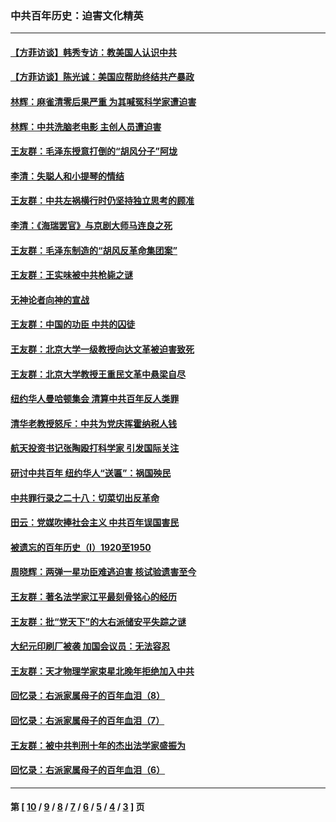 ### 中共百年历史：迫害文化精英
---
#### [【方菲访谈】韩秀专访：教美国人认识中共](../../pages/nf1176111/n13821310.md?12020430) 
#### [【方菲访谈】陈光诚：美国应帮助终结共产暴政](../../pages/nf1176111/n13759521.md?12020430) 
#### [林辉：麻雀清零后果严重 为其喊冤科学家遭迫害](../../pages/nf1176111/n13746900.md?12020430) 
#### [林辉：中共洗脑老电影 主创人员遭迫害](../../pages/nf1176111/n13699437.md?12020430) 
#### [王友群：毛泽东授意打倒的“胡风分子”阿垅](../../pages/nf1176111/n13592541.md?12020430) 
#### [李清：失聪人和小提琴的情结](../../pages/nf1176111/n13459280.md?12020430) 
#### [王友群：中共左祸横行时仍坚持独立思考的顾准](../../pages/nf1176111/n13444722.md?12020430) 
#### [李清：《海瑞罢官》与京剧大师马连良之死](../../pages/nf1176111/n13412316.md?12020430) 
#### [王友群：毛泽东制造的“胡风反革命集团案”](../../pages/nf1176111/n13324909.md?12020430) 
#### [王友群：王实味被中共枪毙之谜](../../pages/nf1176111/n13307502.md?12020430) 
#### [无神论者向神的宣战](../../pages/nf1176111/n13281535.md?12020430) 
#### [王友群：中国的功臣 中共的囚徒](../../pages/nf1176111/n13291790.md?12020430) 
#### [王友群：北京大学一级教授向达文革被迫害致死](../../pages/nf1176111/n13150966.md?12020430) 
#### [王友群：北京大学教授王重民文革中悬梁自尽](../../pages/nf1176111/n13084645.md?12020430) 
#### [纽约华人曼哈顿集会 清算中共百年反人类罪](../../pages/nf1176111/n13084157.md?12020430) 
#### [清华老教授怒斥：中共为党庆挥霍纳税人钱](../../pages/nf1176111/n13071430.md?12020430) 
#### [航天投资书记张陶殴打科学家 引发国际关注](../../pages/nf1176111/n13069132.md?12020430) 
#### [研讨中共百年 纽约华人“送匾”：祸国殃民](../../pages/nf1176111/n13057367.md?12020430) 
#### [中共罪行录之二十八：切菜切出反革命](../../pages/nf1176111/n13030600.md?12020430) 
#### [田云：党媒吹捧社会主义 中共百年误国害民](../../pages/nf1176111/n13006682.md?12020430) 
#### [被遗忘的百年历史（I）1920至1950](../../pages/nf1176111/n12986411.md?12020430) 
#### [周晓辉：两弹一星功臣难逃迫害 核试验遗害至今](../../pages/nf1176111/n12974997.md?12020430) 
#### [王友群：著名法学家江平最刻骨铭心的经历](../../pages/nf1176111/n12970787.md?12020430) 
#### [王友群：批“党天下”的大右派储安平失踪之谜](../../pages/nf1176111/n12954229.md?12020430) 
#### [大纪元印刷厂被袭 加国会议员：无法容忍](../../pages/nf1176111/n12883028.md?12020430) 
#### [王友群：天才物理学家束星北晚年拒绝加入中共](../../pages/nf1176111/n12792913.md?12020430) 
#### [回忆录：右派家属母子的百年血泪（8）](../../pages/nf1176111/n12706196.md?12020430) 
#### [回忆录：右派家属母子的百年血泪（7）](../../pages/nf1176111/n12706191.md?12020430) 
#### [王友群：被中共判刑十年的杰出法学家盛振为](../../pages/nf1176111/n12706141.md?12020430) 
#### [回忆录：右派家属母子的百年血泪（6）](../../pages/nf1176111/n12698863.md?12020430) 

---
#### 第 [ [10](./10.md?12020430) / [9](./9.md?12020430) / [8](./8.md?12020430) / [7](./7.md?12020430) / [6](./6.md?12020430) / [5](./5.md?12020430) / [4](./4.md?12020430) / [3](./3.md?12020430) ] 页
